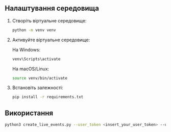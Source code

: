 ## Налаштування середовища

1. Створіть віртуальне середовище:
   ```bash
   python -m venv venv
   ```

2. Активуйте віртуальне середовище:

   На Windows:

   ```bash
   venv\Scripts\activate
   ```
   На macOS/Linux:

   ```bash
   source venv/bin/activate
   ```

3. Встановіть залежності:

   ```bash
   pip install -r requirements.txt
   ```

## Використання

   ```bash
   python3 create_live_events.py --user_token <insert_your_user_token> --user_id <insert_your_user_id> --count <insert_count_of_ivents>
   ```

